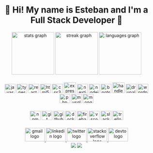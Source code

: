 <h1 align="center">👋 Hi! My name is Esteban and I'm a Full Stack Developer 🚀</h1>

###

<div align="center">
  <img src="https://github-readme-stats.vercel.app/api?username=eOrrego&hide_title=false&hide_rank=false&show_icons=true&include_all_commits=true&count_private=true&disable_animations=false&theme=chartreuse-dark&locale=en&hide_border=true" height="140" alt="stats graph"  />
  <img src="https://streak-stats.demolab.com?user=eOrrego&locale=en&mode=weekly&theme=chartreuse-dark&hide_border=true&border_radius=0" height="140" alt="streak graph"  />
  <img src="https://github-readme-stats.vercel.app/api/top-langs?username=eOrrego&locale=en&hide_title=true&layout=compact&card_width=320&langs_count=6&theme=chartreuse-dark&hide_border=true" height="140" alt="languages graph"  />
</div>

###

<div align="center">
  <img src="https://cdn.jsdelivr.net/gh/devicons/devicon/icons/javascript/javascript-original.svg" height="30" width="35" alt="javascript logo"  />
  <img src="https://cdn.jsdelivr.net/gh/devicons/devicon/icons/typescript/typescript-plain.svg" height="30" width="35" alt="typescript logo"  />
  <img src="https://cdn.jsdelivr.net/gh/devicons/devicon/icons/react/react-original.svg" height="30" width="35" alt="react logo"  />
  <img src="https://cdn.jsdelivr.net/gh/devicons/devicon/icons/html5/html5-plain.svg" height="30" width="35" alt="html5 logo"  />
  <img src="https://cdn.jsdelivr.net/gh/devicons/devicon/icons/css3/css3-plain.svg" height="30" width="35" alt="css3 logo"  />
  <img src="https://cdn.jsdelivr.net/gh/devicons/devicon/icons/express/express-original.svg" height="35" width="40" alt="express logo"  />
  <img src="https://cdn.jsdelivr.net/gh/devicons/devicon/icons/nextjs/nextjs-line.svg" height="30" width="35" alt="nextjs logo"  />
  <img src="https://cdn.jsdelivr.net/gh/devicons/devicon/icons/nodejs/nodejs-original.svg" height="30" width="35" alt="nodejs logo"  />
  <img src="https://cdn.jsdelivr.net/gh/devicons/devicon/icons/bootstrap/bootstrap-plain.svg" height="30" width="35" alt="bootstrap logo"  />
  <img src="https://cdn.jsdelivr.net/gh/devicons/devicon/icons/handlebars/handlebars-original.svg" height="35" width="40" alt="handlebars logo"  />
  <img src="https://cdn.jsdelivr.net/gh/devicons/devicon/icons/drupal/drupal-original.svg" height="30" width="35" alt="drupal logo"  />
  <img src="https://cdn.jsdelivr.net/gh/devicons/devicon/icons/wordpress/wordpress-plain.svg" height="30" width="35" alt="wordpress logo"  />
  <img src="https://cdn.jsdelivr.net/gh/devicons/devicon/icons/php/php-plain.svg" height="30" width="35" alt="php logo"  />
  <img src="https://cdn.jsdelivr.net/gh/devicons/devicon/icons/mysql/mysql-original.svg" height="30" width="35" alt="mysql logo"  />
  <img src="https://cdn.jsdelivr.net/gh/devicons/devicon/icons/mongodb/mongodb-plain.svg" height="30" width="35" alt="mongodb logo"  />
</div>

###

<div align="center">
  <img src="https://cdn.jsdelivr.net/gh/devicons/devicon/icons/npm/npm-original-wordmark.svg" height="30" width="35" alt="npm logo"  />
  <img src="https://cdn.jsdelivr.net/gh/devicons/devicon/icons/git/git-original.svg" height="30" width="35" alt="git logo"  />
  <img src="https://cdn.jsdelivr.net/gh/devicons/devicon/icons/github/github-original.svg" height="30" width="35" alt="github logo"  />
  <img src="https://cdn.jsdelivr.net/gh/devicons/devicon/icons/docker/docker-plain.svg" height="30" width="35" alt="docker logo"  />
  <img src="https://cdn.jsdelivr.net/gh/devicons/devicon/icons/firebase/firebase-plain.svg" height="30" width="35" alt="firebase logo"  />
  <img src="https://cdn.jsdelivr.net/gh/devicons/devicon/icons/vscode/vscode-original.svg" height="30" width="35" alt="vscode logo"  />
  <img src="https://cdn.jsdelivr.net/gh/devicons/devicon/icons/slack/slack-original.svg" height="30" width="35" alt="slack logo"  />
  <img src="https://cdn.jsdelivr.net/gh/devicons/devicon/icons/trello/trello-plain.svg" height="30" width="35" alt="trello logo"  />
</div>

###

<div align="center">
  <a href="https://mail.google.com/mail/u/orregoe@gmail.com" target="_blank">
    <img src="https://raw.githubusercontent.com/maurodesouza/profile-readme-generator/master/src/assets/icons/social/gmail/default.svg" width="65" height="45" alt="gmail logo"  />
  </a>
  <a href="https://www.linkedin.com/in/orregoe/" target="_blank">
    <img src="https://raw.githubusercontent.com/maurodesouza/profile-readme-generator/master/src/assets/icons/social/linkedin/default.svg" width="65" height="45" alt="linkedin logo"  />
  </a>
  <a href="https://twitter.com/EstebanOrrego" target="_blank">
    <img src="https://raw.githubusercontent.com/maurodesouza/profile-readme-generator/master/src/assets/icons/social/twitter/default.svg" width="65" height="45" alt="twitter logo"  />
  </a>
    <a href="https://stackoverflow.com/users/2463387/orregoe" target="_blank">
    <img src="https://raw.githubusercontent.com/rahuldkjain/github-profile-readme-generator/master/src/images/icons/Social/stack-overflow.svg" width="65" height="45"
  alt="stackoverflow logo" />
  </a>
  <a href="https://dev.to/orregoe" target="_blank">
    <img src="https://raw.githubusercontent.com/rahuldkjain/github-profile-readme-generator/master/src/images/icons/Social/devto.svg" width="65" height="45"
  alt="devto logo" />
  </a>
</div>

<div align="center">
            <a href="https://paypal.me/orregoe" target="_blank" style="display: inline-block;">
                <img
                    src="https://img.shields.io/badge/Donate-PayPal-blue.svg?style=flat-square&logo=paypal" 
                    align="center"
                />
            </a>
            <a href="https://www.buymeacoffee.com/orregoe" target="_blank" style="display: inline-block;">
                <img
                    src="https://img.shields.io/badge/Donate-Buy%20Me%20A%20Coffee-orange.svg?style=flat-square&logo=buymeacoffee" 
                    align="center"
                />
            </a>
</div>
